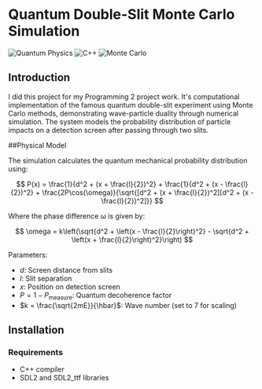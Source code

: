 # Quantum Double-Slit Monte Carlo Simulation

![Quantum Physics](https://img.shields.io/badge/Physics-Quantum-blue) 
![C++](https://img.shields.io/badge/Language-C++-orange) 
![Monte Carlo](https://img.shields.io/badge/Method-Monte_Carlo-purple)

## Introduction

I did this project for my Programming 2 project work. It's computational implementation of the famous quantum double-slit experiment using Monte Carlo methods, demonstrating wave-particle duality through numerical simulation. The system models the probability distribution of particle impacts on a detection screen after passing through two slits.

##Physical Model

The simulation calculates the quantum mechanical probability distribution using:

$$
P(x) = \frac{1}{d^2 + (x + \frac{l}{2})^2} + \frac{1}{d^2 + (x - \frac{l}{2})^2} + \frac{2P\cos(\omega)}{\sqrt{[d^2 + (x + \frac{l}{2})^2][d^2 + (x - \frac{l}{2})^2]}}
$$

Where the phase difference ω is given by:

$$
\omega = k\left(\sqrt{d^2 + \left(x - \frac{l}{2}\right)^2} - \sqrt{d^2 + \left(x + \frac{l}{2}\right)^2}\right)
$$

Parameters:
- $d$: Screen distance from slits
- $l$: Slit separation
- $x$: Position on detection screen
- $P = 1 - P_{\text{measure}}$: Quantum decoherence factor
- $k = \frac{\sqrt{2mE}}{\hbar}$: Wave number (set to 7 for scaling)

## Installation

### Requirements
- C++ compiler
- SDL2 and SDL2_ttf libraries
